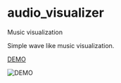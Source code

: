 # audio_visualizer
Music visualization

Simple wave like music visualization.

[DEMO](http://svit.net/anews/vis/index.html)

![DEMO](http://svit.net/anews/vis/pic.png)
